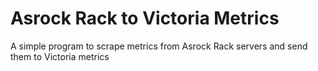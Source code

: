 # Asrock Rack to Victoria Metrics
A simple program to scrape metrics from Asrock Rack servers and send them to Victoria metrics

